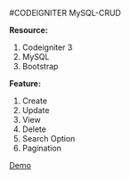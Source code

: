 
#CODEIGNITER MySQL-CRUD

<b>Resource:</b> </br>
1. Codeigniter 3
2. MySQL
3. Bootstrap 

<b>Feature:</b> 
1. Create 
2. Update 
3. View 
4. Delete
5. Search Option
6. Pagination

<a  href="http://dev.techcanva.org/ci-mysql-crud-demo/" target="_blank" >Demo</a>

